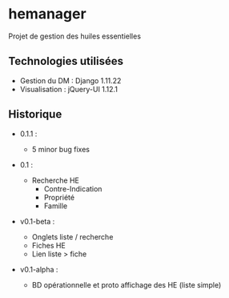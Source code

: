 # hemanager

Projet de gestion des huiles essentielles

## Technologies utilisées

* Gestion du DM : Django 1.11.22
* Visualisation : jQuery-UI 1.12.1

## Historique

- 0.1.1 :
  - 5 minor bug fixes

- 0.1 :
  - Recherche HE
    - Contre-Indication
    - Propriété
    - Famille

- v0.1-beta :
  - Onglets liste / recherche
  - Fiches HE
  - Lien liste > fiche

- v0.1-alpha : 
  - BD opérationnelle et proto affichage des HE (liste simple) 